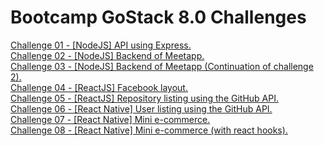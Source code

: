 # Bootcamp GoStack 8.0 Challenges

[Challenge 01 - [NodeJS] API using Express.](./challenge-01)  
[Challenge 02 - [NodeJS] Backend of Meetapp.](./challenge-02)  
[Challenge 03 - [NodeJS] Backend of Meetapp (Continuation of challenge 2).](./challenge-03)  
[Challenge 04 - [ReactJS] Facebook layout.](./challenge-04)  
[Challenge 05 - [ReactJS] Repository listing using the GitHub API.](./challenge-05)  
[Challenge 06 - [React Native] User listing using the GitHub API.](./challenge-06)  
[Challenge 07 - [React Native] Mini e-commerce.](./challenge-07)  
[Challenge 08 - [React Native] Mini e-commerce (with react hooks).](./challenge-08)
